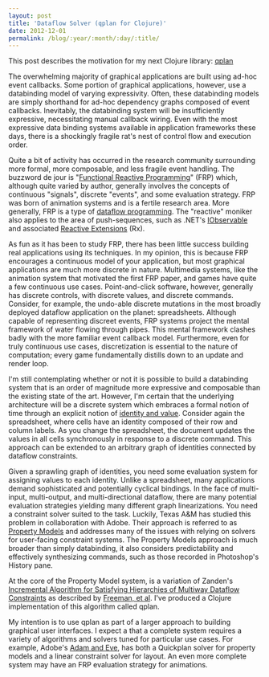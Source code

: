 ```yaml
---
layout: post
title: 'Dataflow Solver (qplan for Clojure)'
date: 2012-12-01
permalink: /blog/:year/:month/:day/:title/
---
```


This post describes the motivation for my next Clojure library: [qplan][1]

The overwhelming majority of graphical applications are built using ad-hoc
event callbacks. Some portion of graphical applications, however, use a
databinding model of varying expressivity. Often, these databinding models are
simply shorthand for ad-hoc dependency graphs composed of event callbacks.
Inevitably, the databinding system will be insufficiently expressive,
necessitating manual callback wiring. Even with the most expressive data
binding systems available in application frameworks these days, there is a
shockingly fragile rat's nest of control flow and execution order.

Quite a bit of activity has occurred in the research community surrounding more
formal, more composable, and less fragile event handling. The buzzword de jour
is "[Functional Reactive Programming][2]" (FRP) which, although quite varied by
author, generally involves the concepts of continuous "signals", discrete
"events", and some evaluation strategy. FRP was born of animation systems and
is a fertile research area. More generally, FRP is a type of
[dataflow programming][3].  The "reactive" moniker also applies to the area of
push-sequences, such as .NET's [IObservable][4] and associated [Reactive
Extensions][5] (Rx).

As fun as it has been to study FRP, there has been little success building real
applications using its techniques. In my opinion, this is because FRP
encourages a continuous model of your application, but most graphical
applications are much more discrete in nature. Multimedia systems, like the
animation system that motivated the first FRP paper, and games have quite a few
continuous use cases. Point-and-click software, however, generally has discrete
controls, with discrete values, and discrete commands. Consider, for example,
the undo-able discrete mutations in the most broadly deployed dataflow
application on the planet: spreadsheets. Although capable of representing
discreet events, FRP systems project the mental framework of water flowing
through pipes. This mental framework clashes badly with the more familiar event
callback model. Furthermore, even for truly continuous use cases,
discretization is essential to the nature of computation; every game
fundamentally distills down to an update and render loop.

I'm still contemplating whether or not it is possible to build a databinding
system that is an order of magnitude more expressive and composable than the
existing state of the art. However, I'm certain that the underlying
architecture will be a discrete system which embraces a formal notion of time
through an explicit notion of [identity and value][6].  Consider again the
spreadsheet, where cells have an identity composed of their row and column
labels. As you change the spreadsheet, the document updates the values in all
cells synchronously in response to a discrete command. This approach can be
extended to an arbitrary graph of identities connected by dataflow constraints.

Given a sprawling graph of identities, you need some evaluation system for
assigning values to each identity. Unlike a spreadsheet, many applications
demand sophisticated and potentially cyclical bindings. In the face of
multi-input, multi-output, and multi-directional dataflow, there are many
potential evaluation strategies yielding many different graph linearizations.
You need a constraint solver suited to the task. Luckily, Texas A&M has studied
this problem in collaboration with Adobe. Their approach is referred to as
[Property Models][7] and addresses many of the issues with relying on solvers
for user-facing constraint systems. The Property Models approach is much
broader than simply databinding, it also considers predictability and
effectively synthesizing commands, such as those recorded in Photoshop's
History pane.

At the core of the Property Model system, is a variation of Zanden's
[Incremental Algorithm for Satisfying Hierarchies of Multiway Dataflow Constraints][8]
as described by [Freeman, et al][9]. I've produced a Clojure implementation of
this algorithm called qplan.

My intention is to use qplan as part of a larger approach to building graphical
user interfaces. I expect a that a complete system requires a variety of
algorithms and solvers tuned for particular use cases. For example, Adobe's
[Adam and Eve][10], has both a Quickplan solver for property models and a
linear constraint solver for layout.  An even more complete system may have an
FRP evaluation strategy for animations.

[1]: https://github.com/brandonbloom/qplan
[2]: http://c2.com/cgi/wiki?FunctionalReactiveProgramming
[3]: http://en.wikipedia.org/wiki/Dataflow_programming
[4]: http://msdn.microsoft.com/en-us/library/dd990377.aspx
[5]: http://msdn.microsoft.com/en-us/data/gg577609.aspx
[6]: http://www.infoq.com/presentations/Value-Identity-State-Rich-Hickey
[7]: https://parasol.tamu.edu/~jarvi/papers/gpce08.pdf
[8]: http://www.cparity.com/projects/AcmClassification/samples/225543.pdf
[9]: https://parasol.tamu.edu/publications/download.php?file_id=670
[10]: http://stlab.adobe.com/group__asl__overview.html
